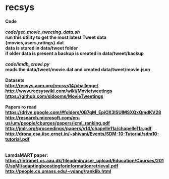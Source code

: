 recsys
======


<b>Code</b>
<br><br>
<i><b>code/get_movie_tweeting_data.sh<b/></i><br>
run this utility to get the most latest Tweet data {movies,users,ratings}.dat<br>
data is stored in data/tweet folder<br>
if older data is present a backup is created in data/tweet/backup
<br><br>
<i><b>code/imdb_crawl.py</b></i><br>
reads the data/tweet/movie.dat and created data/tweet/movie.json
<br><br>
<b>Datasets<b><br> 
http://recsys.acm.org/recsys14/challenge/<br>
http://www.recsyswiki.com/wiki/Movietweetings<br>
https://github.com/sidooms/MovieTweetings<br>
<br>
<b>Papers ro read</b><br>
https://drive.google.com/#folders/0B7qM_EpiOX3lSUlMSXQxQmdKV28<br>
http://research.microsoft.com/en-us/um/people/cburges/papers/icml_ranking.pdf<br>
http://jmlr.org/proceedings/papers/v14/chapelle11a/chapelle11a.pdf<br>
http://drona.csa.iisc.ernet.in/~shivani/Events/SDM-10-Tutorial/sdm10-tutorial.pdf<br>
<br><br>
LamdaMART paper:
https://intranet.cs.aau.dk/fileadmin/user_upload/Education/Courses/2010/spMI/adaptingboostingforinformationretrieval.pdf<br>
http://people.cs.umass.edu/~vdang/ranklib.html<br>

